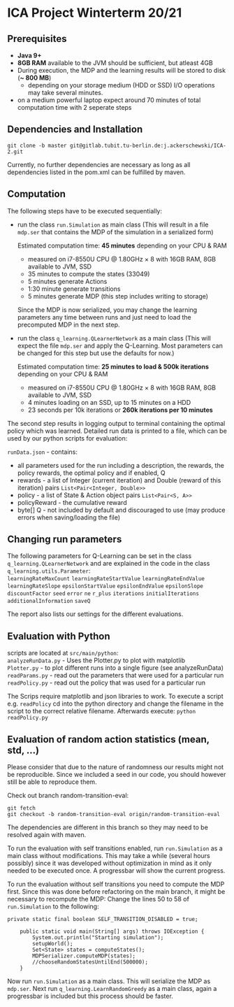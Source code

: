 # ICA Project Winterterm 20/21

## Prerequisites  

* **Java 9+**  
* **8GB RAM** available to the JVM should be sufficient, but atleast 4GB    
* During execution, the MDP and the learning results will be stored to disk (**~ 800 MB**) 
    * depending on your storage medium (HDD or SSD) I/O operations may take several minutes.
* on a medium powerful laptop expect around 70 minutes of total computation time with 2 seperate steps

## Dependencies and Installation

```
git clone -b master git@gitlab.tubit.tu-berlin.de:j.ackerschewski/ICA-2.git
```
Currently, no further dependencies are necessary as long as all dependencies listed in the pom.xml can be fulfilled by maven.

## Computation  

The following steps have to be executed sequentially:
 * run the class `run.Simulation` as main class (This will result in a file `mdp.ser` that contains the MDP of the simulation in a serialized form)
 
    Estimated computation time: **45 minutes** depending on your CPU & RAM
    * measured on i7-8550U CPU @ 1.80GHz × 8 with 16GB RAM, 8GB available to JVM, SSD
    * 35 minutes to compute the states (33049)
    * 5 minutes generate Actions
    * 1:30 minute generate transitions
    * 5 minutes generate MDP (this step includes writing to storage)
    
    Since the MDP is now serialized, you may change the learning parameters any time between runs and just need to load the precomputed MDP in the next step.
    
 * run the class `q_learning.QLearnerNetwork` as a main class (This will expect the file `mdp.ser` and apply the Q-Learning. Most parameters can be changed for this step but use the defaults for now.)  
    
    Estimated computation time: **25 minutes to load & 500k iterations** depending on your CPU & RAM
    * measured on i7-8550U CPU @ 1.80GHz × 8 with 16GB RAM, 8GB available to JVM, SSD
    * 4 minutes loading on an SSD, up to 15 minutes on a HDD
    * 23 seconds per 10k iterations or **260k iterations per 10 minutes**  
 
 The second step results in logging output to terminal containing the optimal policy which was learned.
 Detailed run data is printed to a file, which can be used by our python scripts for evaluation:  

 `runData.json` - contains: 
 * all parameters used for the run including a description, the rewards, the policy rewards, the optimal policy and if enabled, Q
 * rewards - a list of Integer (current iteration) and Double (reward of this iteration) pairs `List<Pair<Integer, Double>>`
 * policy - a list of State & Action object pairs `List<Pair<S, A>>` 
 * policyReward - the cumulative reward
 * byte[] Q - not included by default and discouraged to use (may produce errors when saving/loading the file)
 
## Changing run parameters  
 
 The following parameters for Q-Learning can be set in the class `q_learning.QLearnerNetwork` and are explained in the code in the class `q_learning.utils.Parameter`:  
 `learningRateMaxCount`
 `learningRateStartValue`
 `learningRateEndValue`
 `learningRateSlope`
 `epsilonStartValue`
 `epsilonEndValue`
 `epsilonSlope`
 `discountFactor`
 `seed`
 `error`
 `ne`
 `r_plus`
 `iterations`
 `initialIterations`
 `additionalInformation`
 `saveQ` 
 
 The report also lists our settings for the different evaluations.
 
 
## Evaluation with Python  
 
scripts are located at `src/main/python`:  
`analyzeRunData.py` - Uses the Plotter.py to plot with matplotlib  
`Plotter.py` - to plot different runs into a single figure (see analyzeRunData)  
`readParams.py` - read out the parameters that were used for a particular run  
`readPolicy.py` - read out the policy that was used for a particular run

The Scrips require matplotlib and json libraries to work.
To execute a script e.g. `readPolicy` cd into the python directory and change the filename in the script to the correct relative filename. Afterwards execute:
`python readPolicy.py`
 
 
## Evaluation of random action statistics (mean, std, ...)  
 
Please consider that due to the nature of randomness our results might not be reproducible.
Since we included a seed in our code, you should however still be able to reproduce them.
 
Check out branch random-transition-eval:
```
git fetch
git checkout -b random-transition-eval origin/random-transition-eval
```
The dependencies are different in this branch so they may need to be resolved again with maven.

To run the evaluation with self transitions enabled, run `run.Simulation` as a main class without modifications. 
This may take a while (several hours possibly) since it was developed without optimization in mind as it only needed to be executed once. A progressbar will show the current progress.

To run the evaluation without self transitions you need to compute the MDP first. 
Since this was done before refactoring on the main branch, it might be necessary to recompute the MDP:
Change the lines 50 to 58 of `run.Simulation` to the following:
```
private static final boolean SELF_TRANSITION_DISABLED = true;

    public static void main(String[] args) throws IOException {
        System.out.println("Starting simulation");
        setupWorld();
        Set<State> states = computeStates();
        MDPSerializer.computeMDP(states);
        //chooseRandomStatesUntilEnd(500000);
    }
```
Now run `run.Simulation` as a main class. This will serialize the MDP as `mdp.ser`.
Next run `q_learning.LearnRandomGreedy` as a main class, again a progressbar is included but this process should be faster.
